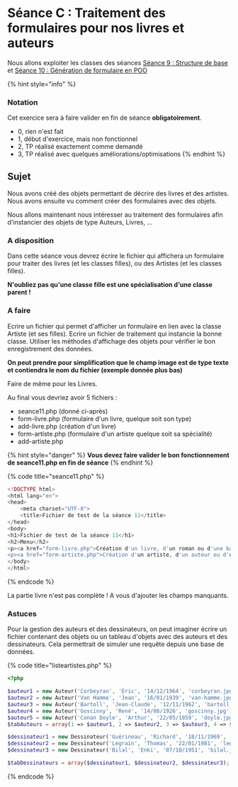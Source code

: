 # Séance C : Traitement des formulaires pour nos livres et auteurs

Nous allons exploiter les classes des séances [Séance 9 : Structure de base](seance-a.md)  et [Séance 10 : Génération de formulaire en POO](seance-b.md)

{% hint style="info" %}
### Notation

Cet exercice sera à faire valider en fin de séance **obligatoirement**.

* 0, rien n'est fait
* 1, début d'exercice, mais non fonctionnel
* 2, TP réalisé exactement comme demandé
* 3, TP réalisé avec quelques améliorations/optimisations
{% endhint %}

## Sujet

Nous avons créé des objets permettant de décrire des livres et des artistes. Nous avons ensuite vu comment créer des formulaires avec des objets.

Nous allons maintenant nous intéresser au traitement des formulaires afin d'instancier des objets de type Auteurs, Livres, ...

### A disposition

Dans cette séance vous devrez écrire le fichier qui affichera un formulaire pour traiter des livres (et les classes filles), ou des Artistes (et les classes filles).

**N'oubliez pas qu'une classe fille est une spécialisation d'une classe parent !**

### A faire

Ecrire un fichier qui permet d'afficher un formulaire en lien avec la classe Artiste (et ses filles). Ecrire un fichier de traitement qui instancie la bonne classe. Utiliser les méthodes d'affichage des objets pour vérifier le bon enregistrement des données.

**On peut prendre pour simplification que le champ image est de type texte et contiendra le nom du fichier (exemple donnée plus bas)**

Faire de même pour les Livres.

Au final vous devriez avoir 5 fichiers :

* seance11.php (donné ci-après)
* form-livre.php (formulaire d'un livre, quelque soit son type)
* add-livre.php (création d'un livre)
* form-artiste.php (formulaire d'un artiste quelque soit sa spécialité)
* add-artiste.php

{% hint style="danger" %}
**Vous devez faire valider le bon fonctionnement de seance11.php en fin de séance**
{% endhint %}

{% code title="seance11.php" %}
```php
<!DOCTYPE html>
<html lang="en">
<head>
    <meta charset="UTF-8">
    <title>Fichier de test de la séance 11</title>
</head>
<body>
<h1>Fichier de test de la séance 11</h1>
<h2>Menu</h2>
<p><a href="form-livre.php">Création d'un livre, d'un roman ou d'une bande dessinées</a></p>
<p><a href="form-artiste.php">Création d'un artiste, d'un auteur ou d'un dessinateur</a></p>
</body>
</html>
```
{% endcode %}

La partie livre n'est pas complète ! A vous d'ajouter les champs manquants.

### Astuces

Pour la gestion des auteurs et des dessinateurs, on peut imaginer écrire un fichier contenant des objets ou un tableau d'objets avec des auteurs et des dessinateurs. Cela permettrait de simuler une requête depuis une base de données.

{% code title="listeartistes.php" %}
```php
<?php

$auteur1 = new Auteur('Corbeyran', 'Eric', '14/12/1964', 'corbeyran.jpg');
$auteur2 = new Auteur('Van Hamme', 'Jean', '16/01/1939', 'van-hamme.jpg');
$auteur3 = new Auteur('Bartoll', 'Jean-Claude', '12/11/1962', 'bartoll.jpg');
$auteur4 = new Auteur('Goscinny', 'René', '14/08/1926', 'goscinny.jpg');
$auteur5 = new Auteur('Conan Doyle', 'Arthur', '22/05/1859', 'doyle.jpg');
$tabAuteurs = array(1 => $auteur1, 2 => $auteur2, 3 => $auteur3, 4 => $auteur4, 5 => $auteur5);

$dessinateur1 = new Dessinateur('Guérineau', 'Richard', '18/11/1969', 'guerineau.jpg');
$dessinateur2 = new Dessinateur('Legrain', 'Thomas', '22/01/1981', 'legrain.jpg');
$dessinateur3 = new Dessinateur('Bilal', 'Enki', '07/10/1951', 'bilal.jpg');

$tabDessinateurs = array($dessinateur1, $dessinateur2, $dessinateur3);


```
{% endcode %}
